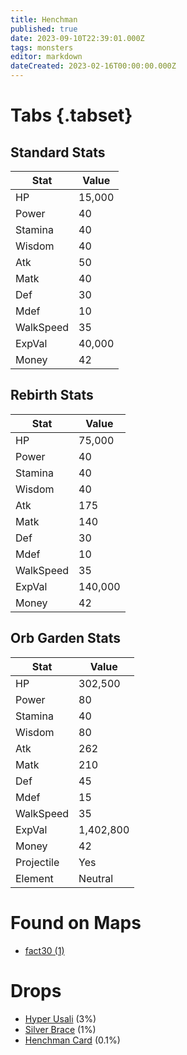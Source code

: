 ```yaml
---
title: Henchman
published: true
date: 2023-09-10T22:39:01.000Z
tags: monsters
editor: markdown
dateCreated: 2023-02-16T00:00:00.000Z
---
```


# Tabs {.tabset}

## Standard Stats

|Stat|Value|
|-|-|
|HP|15,000|
|Power|40|
|Stamina|40|
|Wisdom|40|
|Atk|50|
|Matk|40|
|Def|30|
|Mdef|10|
|WalkSpeed|35|
|ExpVal|40,000|
|Money|42|
## Rebirth Stats

|Stat|Value|
|-|-|
|HP|75,000|
|Power|40|
|Stamina|40|
|Wisdom|40|
|Atk|175|
|Matk|140|
|Def|30|
|Mdef|10|
|WalkSpeed|35|
|ExpVal|140,000|
|Money|42|
## Orb Garden Stats

|Stat|Value|
|-|-|
|HP|302,500|
|Power|80|
|Stamina|40|
|Wisdom|80|
|Atk|262|
|Matk|210|
|Def|45|
|Mdef|15|
|WalkSpeed|35|
|ExpVal|1,402,800|
|Money|42|
|Projectile|Yes|
|Element|Neutral|

# Found on Maps
 * [fact30 (1)](/maps/fact30)

# Drops
 * [Hyper Usali](/items/hyper-usali) (3%)
 * [Silver Brace](/items/silver-brace) (1%)
 * [Henchman Card](/items/henchman-card) (0.1%)
